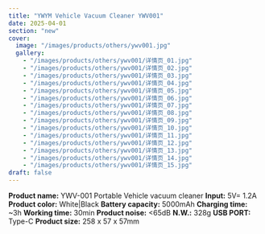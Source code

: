 ```yaml
---
title: "YWYM Vehicle Vacuum Cleaner YWV001"
date: 2025-04-01
section: "new"
cover:
  image: "/images/products/others/ywv001.jpg"
  gallery:
    - "/images/products/others/ywv001/详情页_01.jpg"
    - "/images/products/others/ywv001/详情页_02.jpg"
    - "/images/products/others/ywv001/详情页_03.jpg"
    - "/images/products/others/ywv001/详情页_04.jpg"
    - "/images/products/others/ywv001/详情页_05.jpg"
    - "/images/products/others/ywv001/详情页_06.jpg"
    - "/images/products/others/ywv001/详情页_07.jpg"
    - "/images/products/others/ywv001/详情页_08.jpg"
    - "/images/products/others/ywv001/详情页_09.jpg"
    - "/images/products/others/ywv001/详情页_10.jpg"
    - "/images/products/others/ywv001/详情页_11.jpg"
    - "/images/products/others/ywv001/详情页_12.jpg"
    - "/images/products/others/ywv001/详情页_13.jpg"
    - "/images/products/others/ywv001/详情页_14.jpg"
    - "/images/products/others/ywv001/详情页_15.jpg"
draft: false
---
```

**Product name:** YWV-001 Portable Vehicle vacuum cleaner
**Input:** 5V= 1.2A
**Product color:** White|Black
**Battery capacity:** 5000mAh
**Charging time:** ~3h
**Working time:** 30min
**Product noise:** <65dB
**N.W.:** 328g
**USB PORT:** Type-C
**Product size:** 258 x 57 x 57mm
